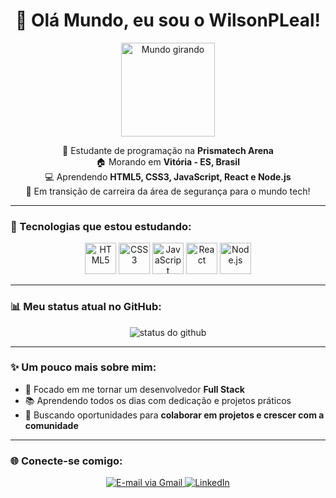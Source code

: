 <h1 align="center">👋 Olá Mundo, eu sou o WilsonPLeal!</h1>

<p align="center">
  <img src="https://media.giphy.com/media/xT9IgzoKnwFNmISR8I/giphy.gif" width="150px" alt="Mundo girando" />
</p>

<p align="center">
  🧠 Estudante de programação na <strong>Prismatech Arena</strong> <br/>
  🏠 Morando em <strong>Vitória - ES, Brasil</strong> <br/>
  💻 Aprendendo <strong>HTML5, CSS3, JavaScript, React e Node.js</strong> <br/>
  🔄 Em transição de carreira da área de segurança para o mundo tech! <br/>
</p>

---

### 🚀 Tecnologias que estou estudando:

<p align="center">
  <img src="https://cdn.jsdelivr.net/gh/devicons/devicon/icons/html5/html5-original.svg" width="50px" alt="HTML5" />
  <img src="https://cdn.jsdelivr.net/gh/devicons/devicon/icons/css3/css3-original.svg" width="50px" alt="CSS3" />
  <img src="https://cdn.jsdelivr.net/gh/devicons/devicon/icons/javascript/javascript-original.svg" width="50px" alt="JavaScript" />
  <img src="https://cdn.jsdelivr.net/gh/devicons/devicon/icons/react/react-original.svg" width="50px" alt="React" />
  <img src="https://cdn.jsdelivr.net/gh/devicons/devicon/icons/nodejs/nodejs-original.svg" width="50px" alt="Node.js" />
</p>

---

### 📊 Meu status atual no GitHub:

<p align="center">
  <img src="https://github-readme-stats.vercel.app/api?username=WilsonPleal&show_icons=true&theme=dark" alt="status do github" />
</p>

---

### ✨ Um pouco mais sobre mim:

- 🎯 Focado em me tornar um desenvolvedor **Full Stack**
- 📚 Aprendendo todos os dias com dedicação e projetos práticos
- 🔧 Buscando oportunidades para **colaborar em projetos e crescer com a comunidade**

---


### 🌐 Conecte-se comigo:

<p align="center">
  <a href="https://mail.google.com/mail/?view=cm&fs=1&to=lealpwilson@gmail.com" target="_blank">
    <img src="https://img.shields.io/badge/-Email-%23333?style=for-the-badge&logo=gmail&logoColor=white" alt="E-mail via Gmail"/>
  </a>
  <a href="https://www.linkedin.com/in/wilson-leal-b22063369/" target="_blank">
    <img src="https://img.shields.io/badge/-LinkedIn-%230077B5?style=for-the-badge&logo=linkedin&logoColor=white" alt="LinkedIn"/>
  </a>
</p>


